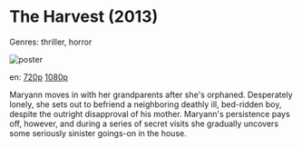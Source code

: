 # The Harvest (2013)

Genres: thriller, horror

![poster](http://image.tmdb.org/t/p/w500/jzQuSdbgHQit7Js6j7WQWgGFxkB.jpg)

en:
  [720p](magnet:?xt=urn:btih:73e6499197475b1940944ff616fcced8e394ed76&dn=The+Harvest+%282013%29+720p+BrRip+x264+-+YIFY&tr=udp%3A%2F%2Ftracker.openbittorrent.com%3A80%2Fannounce&tr=udp%3A%2F%2Fglotorrents.pw%3A6969%2Fannounce&tr=udp%3A%2F%2Ftracker.openbittorrent.com%3A80%2Fannounce&tr=udp%3A%2F%2Ftracker.opentrackr.org%3A1337%2Fannounce&tr=udp%3A%2F%2Fzer0day.to%3A1337%2Fannounce&tr=udp%3A%2F%2Ftracker.coppersurfer.tk%3A6969%2Fannounce)
  [1080p](magnet:?xt=urn:btih:fb45eea6ce798d8aef35bb71589262ba8a4d553c&dn=The+Harvest+(2013)+%5B1080p%5D&tr=udp%3A%2F%2Ftracker.yify-torrents.com%2Fannounce&tr=udp%3A%2F%2Fopen.demonii.com%3A1337&tr=udp%3A%2F%2Fexodus.desync.com%3A6969&tr=udp%3A%2F%2Ftracker.istole.it%3A80&tr=udp%3A%2F%2Ftracker.publicbt.com%3A80&tr=udp%3A%2F%2Ftracker.openbittorrent.com%3A80&tr=udp%3A%2F%2Ftracker.leechers-paradise.org%3A6969&tr=udp%3A%2F%2F9.rarbg.com%3A2710&tr=udp%3A%2F%2Fp4p.arenabg.ch%3A1337&tr=udp%3A%2F%2Fp4p.arenabg.com%3A1337&tr=udp%3A%2F%2Ftracker.coppersurfer.tk%3A6969)
  


Maryann moves in with her grandparents after she's orphaned. Desperately lonely, she sets out to befriend a neighboring deathly ill, bed-ridden boy, despite the outright disapproval of his mother. Maryann's persistence pays off, however, and during a series of secret visits she gradually uncovers some seriously sinister goings-on in the house.